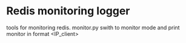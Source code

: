 # Redis monitoring logger

tools for monitoring redis. monitor.py swith to monitor mode and print monitor in format 
 <date>  <IP_client>  <command>

